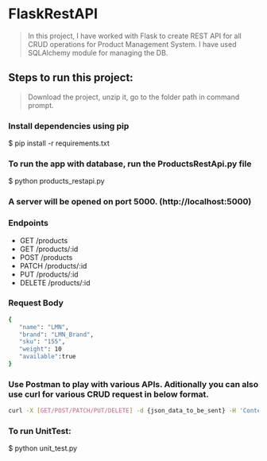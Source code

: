 # FlaskRestAPI
> In this project, I have worked with Flask to create REST API for all CRUD operations for Product Management System. 
> I have used SQLAlchemy module for managing the DB.

## Steps to run this project:

> Download the project, unzip it, go to the folder path in command prompt.

### Install dependencies using pip
$ pip install -r requirements.txt

### To run the app with database, run the ProductsRestApi.py file
$ python products_restapi.py

### A server will be opened on port 5000. (http://localhost:5000)

### Endpoints
* GET     /products
* GET     /products/:id
* POST    /products
* PATCH   /products/:id
* PUT     /products/:id
* DELETE  /products/:id

### Request Body
``` bash
{
   "name": "LMN", 
   "brand": "LMN_Brand",
   "sku": "155",
   "weight": 10
   "available":true
}
```

### Use Postman to play with various APIs. Aditionally you can also use curl for various CRUD request in below format.
``` bash
curl -X [GET/POST/PATCH/PUT/DELETE] -d {json_data_to_be_sent} -H 'Content-Type: application/json' http://127.0.0.1:5000/{uri}
```

### To run UnitTest:
$ python unit_test.py
